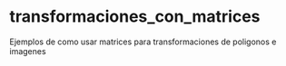 # transformaciones_con_matrices
Ejemplos de como usar matrices para transformaciones de poligonos e imagenes
